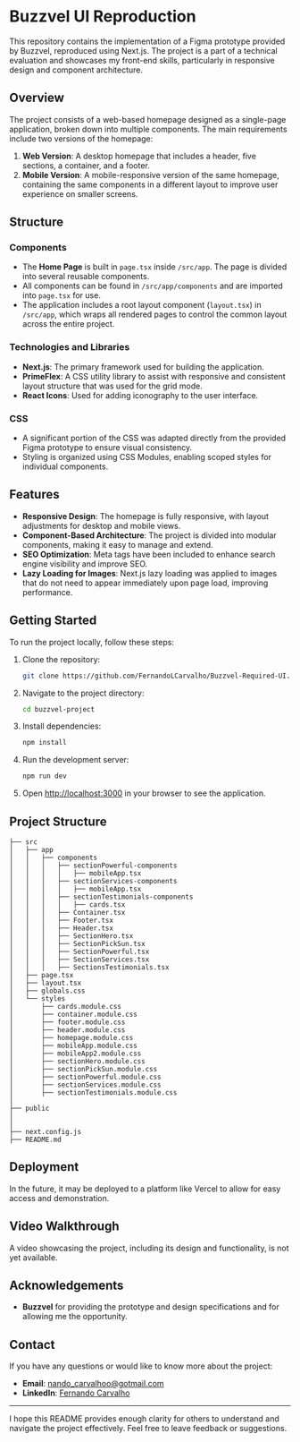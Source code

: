 # Buzzvel UI Reproduction

This repository contains the implementation of a Figma prototype provided by Buzzvel, reproduced using Next.js. The project is a part of a technical evaluation and showcases my front-end skills, particularly in responsive design and component architecture.

## Overview

The project consists of a web-based homepage designed as a single-page application, broken down into multiple components. The main requirements include two versions of the homepage:

1. **Web Version**: A desktop homepage that includes a header, five sections, a container, and a footer.
2. **Mobile Version**: A mobile-responsive version of the same homepage, containing the same components in a different layout to improve user experience on smaller screens.

## Structure

### Components

- The **Home Page** is built in `page.tsx` inside `/src/app`. The page is divided into several reusable components.
- All components can be found in `/src/app/components` and are imported into `page.tsx` for use.
- The application includes a root layout component (`layout.tsx`) in `/src/app`, which wraps all rendered pages to control the common layout across the entire project.

### Technologies and Libraries

- **Next.js**: The primary framework used for building the application.
- **PrimeFlex**: A CSS utility library to assist with responsive and consistent layout structure that was used for the grid mode.
- **React Icons**: Used for adding iconography to the user interface.

### CSS

- A significant portion of the CSS was adapted directly from the provided Figma prototype to ensure visual consistency.
- Styling is organized using CSS Modules, enabling scoped styles for individual components.

## Features

- **Responsive Design**: The homepage is fully responsive, with layout adjustments for desktop and mobile views.
- **Component-Based Architecture**: The project is divided into modular components, making it easy to manage and extend.
- **SEO Optimization**: Meta tags have been included to enhance search engine visibility and improve SEO.
- **Lazy Loading for Images**: Next.js lazy loading was applied to images that do not need to appear immediately upon page load, improving performance.

## Getting Started

To run the project locally, follow these steps:

1. Clone the repository:
   ```sh
   git clone https://github.com/FernandoLCarvalho/Buzzvel-Required-UI.git
   ```
2. Navigate to the project directory:
   ```sh
   cd buzzvel-project
   ```
3. Install dependencies:
   ```sh
   npm install
   ```
4. Run the development server:
   ```sh
   npm run dev
   ```
5. Open [http://localhost:3000](http://localhost:3000) in your browser to see the application.

## Project Structure

```
├── src
│   ├── app
│   │   ├── components
│   │   │   ├── sectionPowerful-components
│   │   │   │   ├── mobileApp.tsx
│   │   │   ├── sectionServices-components
│   │   │   │   ├── mobileApp.tsx
│   │   │   ├── sectionTestimonials-components
│   │   │   │   ├── cards.tsx
│   │   │   ├── Container.tsx
│   │   │   ├── Footer.tsx
│   │   │   ├── Header.tsx
│   │   │   ├── SectionHero.tsx
│   │   │   ├── SectionPickSun.tsx
│   │   │   ├── SectionPowerful.tsx
│   │   │   ├── SectionServices.tsx
│   │   │   ├── SectionsTestimonials.tsx
│   ├── page.tsx
│   ├── layout.tsx
│   ├── globals.css
│   └── styles
│       ├── cards.module.css
│       ├── container.module.css
│       ├── footer.module.css
│       ├── header.module.css
│       ├── homepage.module.css
│       ├── mobileApp.module.css
│       ├── mobileApp2.module.css
│       ├── sectionHero.module.css
│       ├── sectionPickSun.module.css
│       ├── sectionPowerful.module.css
│       ├── sectionServices.module.css
│       ├── sectionTestimonials.module.css
│
├── public
│   
│
├── next.config.js
├── README.md
```

## Deployment

In the future, it may be deployed to a platform like Vercel to allow for easy access and demonstration.

## Video Walkthrough

A video showcasing the project, including its design and functionality, is not yet available.

## Acknowledgements

- **Buzzvel** for providing the prototype and design specifications and for allowing me the opportunity.

## Contact

If you have any questions or would like to know more about the project:

- **Email**: [nando_carvalhoo@gotmail.com](mailto:nando_carvalhoo@hotmail.com)
- **LinkedIn**: [Fernando Carvalho](https://www.linkedin.com/in/fernando-carvalho-4097a7144/)

---

I hope this README provides enough clarity for others to understand and navigate the project effectively. Feel free to leave feedback or suggestions.

